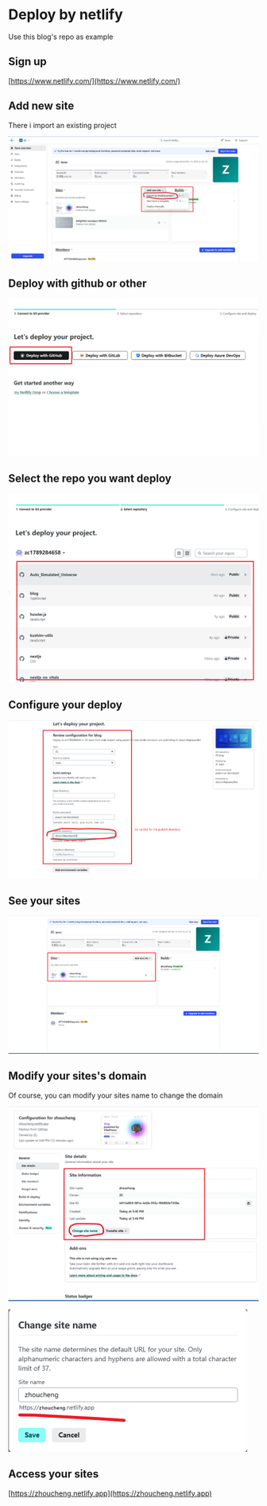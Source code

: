 # Deploy by netlify

Use this blog's repo as example

## Sign up

[https://www.netlify.com/](https://www.netlify.com/)

## Add new site

There i import an existing project

![add new site](./images/netlify/add-new-site.png)

## Deploy with github or other

![deploy with github](./images/netlify/deploy-with-github.png)

## Select the repo you want deploy

![Select the repo you want deploy](./images/netlify/select-repo-you-want-deploy.png)

## Configure your deploy

![Configure your deploy](./images/netlify/configure-your-deploy.png)

## See your sites

![See your sites](./images/netlify/see-your-sites.png)

## Modify your sites's domain

Of course, you can modify your sites name to change the domain

![Modyfy your site's domain](./images/netlify/modify-your-sites-domain.png)

![your sites url](./images/netlify/your-sites-url.png)

## Access your sites

[https://zhoucheng.netlify.app](https://zhoucheng.netlify.app)